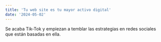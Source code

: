 ```yaml
---
title: 'Tu web site es tu mayor activo digital'
date: '2024-05-02'
---
```


Se acaba Tik-Tok y empiezan a temblar las estrategias en redes sociales que están basadas en ella.

